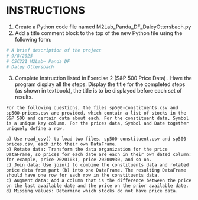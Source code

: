 # INSTRUCTIONS

1) Create a Python code file named M2Lab_Panda_DF_DaleyOttersbach.py
2) Add a title comment block to the top of the new Python file using the following form:

```Python
# A brief description of the project
# 9/8/2025
# CSC221 M2Lab– Panda DF
# Daley Ottersbach
```

3) Complete Instruction listed in Exercise 2 (S&P 500 Price Data) . Have the program display all the steps.  Display the title for the completed steps (as shown in textbook), the title is to be displayed before each set of results.

```text
For the following questions, the files sp500-constituents.csv and sp500-prices.csv are provided, which contain a list of stocks in the S&P 500 and certain data about each. For the constituent data, Symbol is a unique key column. For the prices data, Symbol and Date together uniquely define a row.

a) Use read_csv() to load two files, sp500-constituent.csv and sp500-prices.csv, each into their own DataFrame.
b) Rotate data: Transform the data organization for the price DataFrame, so prices for each date are each in their own dated column: for example, price-20201031, price-20200930, and so on.
c) Join data: Use join() to combine the constituents data and rotated price data from part (b) into one DataFrame. The resulting DataFrame should have one row for each row in the constituents data.
c) Augment data: Add a column that is the difference between the price on the last available date and the price on the prior available date.
d) Missing values: Determine which stocks do not have price data.
```
